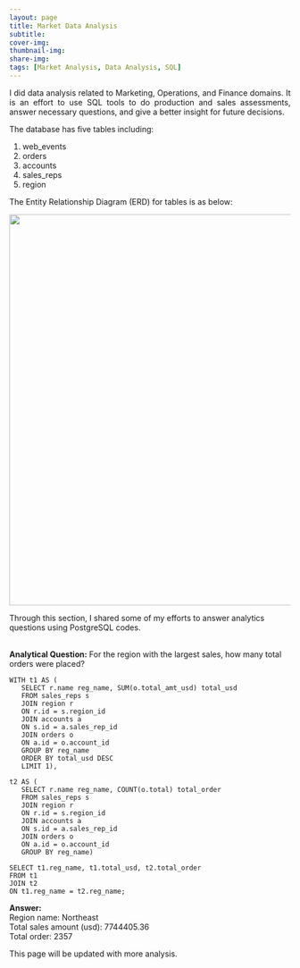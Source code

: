 ```yaml
---
layout: page
title: Market Data Analysis
subtitle: 
cover-img: 
thumbnail-img: 
share-img: 
tags: [Market Analysis, Data Analysis, SQL]
---
```


<p align='justify'>
I did data analysis related to Marketing, Operations, and Finance domains. It is an effort to use SQL tools to do production and sales assessments, answer necessary questions, and give a better insight for future decisions.
</p> 

<p align='justify'>
The database has five tables including:
<ol>
<li>web_events</li>
<li>orders</li>
<li>accounts</li>
<li>sales_reps</li>
<li>region</li>
</ol>
</p>

<p align='justify'>
The Entity Relationship Diagram (ERD) for tables is as below:
</p>
<p align="center">
<img src="/master/assets/portfolio-/ERD.png" width="700">
</p>
   
 
Through this section, I shared some of my efforts to answer analytics questions using PostgreSQL codes.  
<br>

**Analytical Question:** For the region with the largest sales, how many total orders were placed?

```
WITH t1 AS (
   SELECT r.name reg_name, SUM(o.total_amt_usd) total_usd    
   FROM sales_reps s  
   JOIN region r 
   ON r.id = s.region_id
   JOIN accounts a 
   ON s.id = a.sales_rep_id
   JOIN orders o 
   ON a.id = o.account_id 
   GROUP BY reg_name
   ORDER BY total_usd DESC
   LIMIT 1),

t2 AS (
   SELECT r.name reg_name, COUNT(o.total) total_order    
   FROM sales_reps s  
   JOIN region r 
   ON r.id = s.region_id
   JOIN accounts a 
   ON s.id = a.sales_rep_id
   JOIN orders o 
   ON a.id = o.account_id 
   GROUP BY reg_name)

SELECT t1.reg_name, t1.total_usd, t2.total_order
FROM t1
JOIN t2
ON t1.reg_name = t2.reg_name;
```

**Answer:** <br>
Region name: Northeast <br>
Total sales amount (usd): 7744405.36  <br> 
Total order: 2357


This page will be updated with more analysis. 
